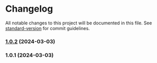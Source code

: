 # Changelog

All notable changes to this project will be documented in this file. See [standard-version](https://github.com/conventional-changelog/standard-version) for commit guidelines.

### [1.0.2](https://github.com/dencoseca/semver/compare/v1.0.1...v1.0.2) (2024-03-03)

### 1.0.1 (2024-03-03)
